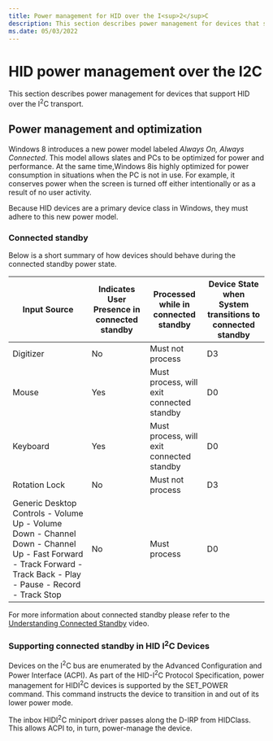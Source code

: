 ```yaml
---
title: Power management for HID over the I<sup>2</sup>C
description: This section describes power management for devices that support HID over the I<sup>2</sup>C.
ms.date: 05/03/2022
---
```


# HID power management over the I2C

This section describes power management for devices that support HID over the I<sup>2</sup>C transport.

## Power management and optimization

Windows 8 introduces a new power model labeled *Always On, Always Connected*. This model allows slates and PCs to be optimized for power and performance. At the same time,Windows 8is highly optimized for power consumption in situations when the PC is not in use. For example, it conserves power when the screen is turned off either intentionally or as a result of no user activity.

Because HID devices are a primary device class in Windows, they must adhere to this new power model.

### Connected standby

Below is a short summary of how devices should behave during the connected standby power state.

| Input Source | Indicates User Presence in connected standby | Processed while in connected standby | Device State when System transitions to connected standby |
|--|--|--|--|
| Digitizer | No | Must not process | D3 |
| Mouse | Yes | Must process, will exit connected standby | D0 |
| Keyboard | Yes | Must process, will exit connected standby | D0 |
| Rotation Lock | No | Must not process | D3 |
| Generic Desktop Controls - Volume Up - Volume Down - Channel Down - Channel Up - Fast Forward - Track Forward - Track Back - Play - Pause - Record - Track Stop | No | Must process | D0 |

For more information about connected standby please refer to the [Understanding Connected Standby](https://docs.microsoft.com/events/build-build2011/hw-456t) video.

### Supporting connected standby in HID I<sup>2</sup>C Devices

Devices on the I<sup>2</sup>C bus are enumerated by the Advanced Configuration and Power Interface (ACPI). As part of the HID-I<sup>2</sup>C Protocol Specification, power management for HIDI<sup>2</sup>C devices is supported by the SET\_POWER command. This command instructs the device to transition in and out of its lower power mode.

The inbox HIDI<sup>2</sup>C miniport driver passes along the D-IRP from HIDClass. This allows ACPI to, in turn, power-manage the device.
